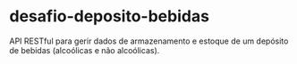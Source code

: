 # desafio-deposito-bebidas
API RESTful para gerir dados de armazenamento e estoque de um depósito de bebidas (alcoólicas e não alcoólicas).
